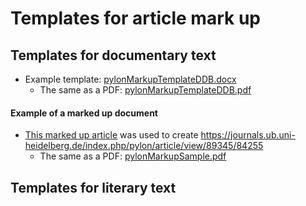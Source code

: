 # Templates for article mark up

## Templates for documentary text
- Example template: [pylonMarkupTemplateDDB.docx](https://github.com/jcowey/P3/files/9425007/pylonMarkupTemplateDDB.docx)
  - The same as a PDF: [pylonMarkupTemplateDDB.pdf](https://github.com/jcowey/P3/files/9425023/pylonMarkupTemplateDDB.pdf)

#### Example of a marked up document
- [This marked up article](https://github.com/jcowey/P3/files/9425128/pylonMarkupSample.docx)
 was used to create https://journals.ub.uni-heidelberg.de/index.php/pylon/article/view/89345/84255 
  - The same as a PDF: [pylonMarkupSample.pdf](https://github.com/jcowey/P3/files/9425132/pylonMarkupSample.pdf)


## Templates for literary text
